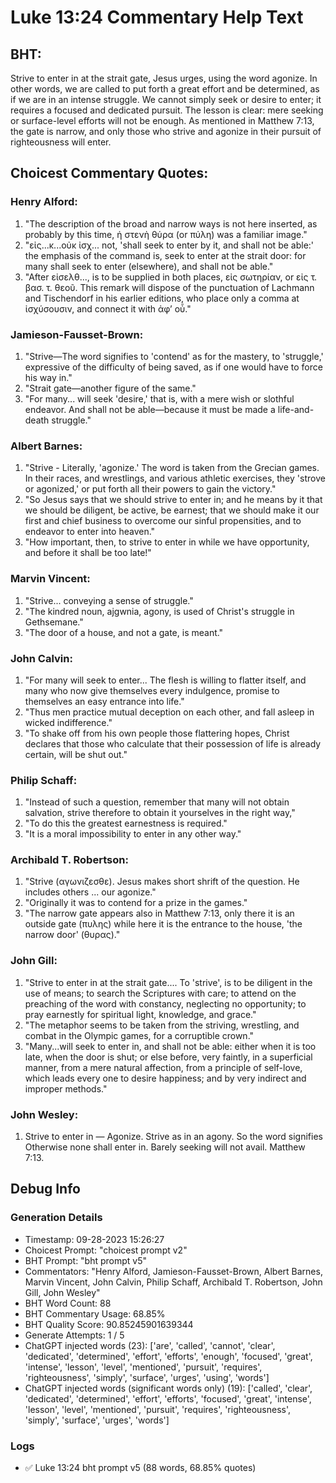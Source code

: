 # Luke 13:24 Commentary Help Text

## BHT:
Strive to enter in at the strait gate, Jesus urges, using the word agonize. In other words, we are called to put forth a great effort and be determined, as if we are in an intense struggle. We cannot simply seek or desire to enter; it requires a focused and dedicated pursuit. The lesson is clear: mere seeking or surface-level efforts will not be enough. As mentioned in Matthew 7:13, the gate is narrow, and only those who strive and agonize in their pursuit of righteousness will enter.

## Choicest Commentary Quotes:
### Henry Alford:
1. "The description of the broad and narrow ways is not here inserted, as probably by this time, ἡ στενὴ θύρα (or πύλη) was a familiar image."
2. "εἰς...κ...οὐκ ἰσχ... not, 'shall seek to enter by it, and shall not be able:' the emphasis of the command is, seek to enter at the strait door: for many shall seek to enter (elsewhere), and shall not be able."
3. "After εἰσελθ..., is to be supplied in both places, εἰς σωτηρίαν, or εἰς τ. βασ. τ. θεοῦ. This remark will dispose of the punctuation of Lachmann and Tischendorf in his earlier editions, who place only a comma at ἰσχύσουσιν, and connect it with ἀφʼ οὗ."

### Jamieson-Fausset-Brown:
1. "Strive—The word signifies to 'contend' as for the mastery, to 'struggle,' expressive of the difficulty of being saved, as if one would have to force his way in."
2. "Strait gate—another figure of the same."
3. "For many... will seek 'desire,' that is, with a mere wish or slothful endeavor. And shall not be able—because it must be made a life-and-death struggle."

### Albert Barnes:
1. "Strive - Literally, 'agonize.' The word is taken from the Grecian games. In their races, and wrestlings, and various athletic exercises, they 'strove or agonized,' or put forth all their powers to gain the victory."
2. "So Jesus says that we should strive to enter in; and he means by it that we should be diligent, be active, be earnest; that we should make it our first and chief business to overcome our sinful propensities, and to endeavor to enter into heaven."
3. "How important, then, to strive to enter in while we have opportunity, and before it shall be too late!"

### Marvin Vincent:
1. "Strive... conveying a sense of struggle." 
2. "The kindred noun, ajgwnia, agony, is used of Christ's struggle in Gethsemane." 
3. "The door of a house, and not a gate, is meant."

### John Calvin:
1. "For many will seek to enter... The flesh is willing to flatter itself, and many who now give themselves every indulgence, promise to themselves an easy entrance into life."
2. "Thus men practice mutual deception on each other, and fall asleep in wicked indifference."
3. "To shake off from his own people those flattering hopes, Christ declares that those who calculate that their possession of life is already certain, will be shut out."

### Philip Schaff:
1. "Instead of such a question, remember that many will not obtain salvation, strive therefore to obtain it yourselves in the right way," 
2. "To do this the greatest earnestness is required."
3. "It is a moral impossibility to enter in any other way."

### Archibald T. Robertson:
1. "Strive (αγωνιζεσθε). Jesus makes short shrift of the question. He includes others ... our agonize."
2. "Originally it was to contend for a prize in the games."
3. "The narrow gate appears also in Matthew 7:13, only there it is an outside gate (πυλης) while here it is the entrance to the house, 'the narrow door' (θυρας)."

### John Gill:
1. "Strive to enter in at the strait gate.... To 'strive', is to be diligent in the use of means; to search the Scriptures with care; to attend on the preaching of the word with constancy, neglecting no opportunity; to pray earnestly for spiritual light, knowledge, and grace."
2. "The metaphor seems to be taken from the striving, wrestling, and combat in the Olympic games, for a corruptible crown."
3. "Many...will seek to enter in, and shall not be able: either when it is too late, when the door is shut; or else before, very faintly, in a superficial manner, from a mere natural affection, from a principle of self-love, which leads every one to desire happiness; and by very indirect and improper methods."

### John Wesley:
1. Strive to enter in — Agonize. Strive as in an agony. So the word signifies Otherwise none shall enter in. Barely seeking will not avail. Matthew 7:13.


## Debug Info
### Generation Details
- Timestamp: 09-28-2023 15:26:27
- Choicest Prompt: "choicest prompt v2"
- BHT Prompt: "bht prompt v5"
- Commentators: "Henry Alford, Jamieson-Fausset-Brown, Albert Barnes, Marvin Vincent, John Calvin, Philip Schaff, Archibald T. Robertson, John Gill, John Wesley"
- BHT Word Count: 88
- BHT Commentary Usage: 68.85%
- BHT Quality Score: 90.85245901639344
- Generate Attempts: 1 / 5
- ChatGPT injected words (23):
	['are', 'called', 'cannot', 'clear', 'dedicated', 'determined', 'effort', 'efforts', 'enough', 'focused', 'great', 'intense', 'lesson', 'level', 'mentioned', 'pursuit', 'requires', 'righteousness', 'simply', 'surface', 'urges', 'using', 'words']
- ChatGPT injected words (significant words only) (19):
	['called', 'clear', 'dedicated', 'determined', 'effort', 'efforts', 'focused', 'great', 'intense', 'lesson', 'level', 'mentioned', 'pursuit', 'requires', 'righteousness', 'simply', 'surface', 'urges', 'words']

### Logs
- ✅ Luke 13:24 bht prompt v5 (88 words, 68.85% quotes)